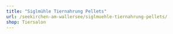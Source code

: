 ```yaml
---
title: "Siglmühle Tiernahrung Pellets"
url: /seekirchen-am-wallersee/siglmuehle-tiernahrung-pellets/
shop: Tiersalon
---
```

